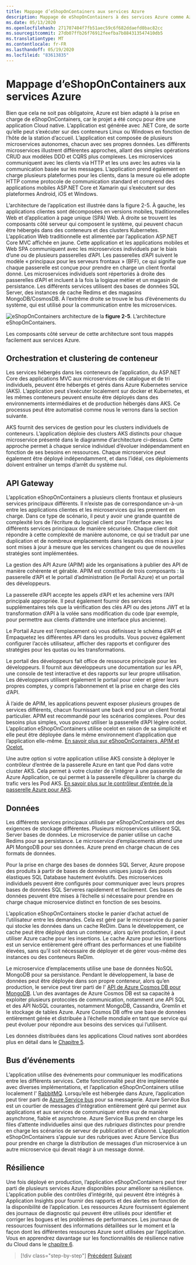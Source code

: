 ```yaml
---
title: Mappage d’eShopOnContainers aux services Azure
description: Mappage de eShopOnContainers à des services Azure comme Azure Kubernetes service, API Gateway et Azure Service Bus.
ms.date: 05/13/2020
ms.openlocfilehash: 271707404f7fb51aec59c6f682ddaefd0bac82cc
ms.sourcegitcommit: 27db07ffb26f76912feefba7b884313547410db5
ms.translationtype: MT
ms.contentlocale: fr-FR
ms.lasthandoff: 05/19/2020
ms.locfileid: "83613835"
---
```

# <a name="mapping-eshoponcontainers-to-azure-services"></a>Mappage d’eShopOnContainers aux services Azure

Bien que cela ne soit pas obligatoire, Azure est bien adapté à la prise en charge de eShopOnContainers, car le projet a été conçu pour être une application Cloud native. L’application est générée avec .NET Core, de sorte qu’elle peut s’exécuter sur des conteneurs Linux ou Windows en fonction de l’hôte de la station d’accueil. L’application est composée de plusieurs microservices autonomes, chacun avec ses propres données. Les différents microservices illustrent différentes approches, allant des simples opérations CRUD aux modèles DDD et CQRS plus complexes. Les microservices communiquent avec les clients via HTTP et les uns avec les autres via la communication basée sur les messages. L’application prend également en charge plusieurs plateformes pour les clients, dans la mesure où elle adopte HTTP comme protocole de communication standard et comprend des applications mobiles ASP.NET Core et Xamarin qui s’exécutent sur des plateformes Android, iOS et Windows.

L’architecture de l’application est illustrée dans la figure 2-5. À gauche, les applications clientes sont décomposées en versions mobiles, traditionnelles Web et d’application à page unique (SPA) Web. À droite se trouvent les composants côté serveur qui composent le système, qui peuvent chacun être hébergés dans des conteneurs et des clusters Kubernetes. L’application Web traditionnelle est alimentée par l’application ASP.NET Core MVC affichée en jaune. Cette application et les applications mobiles et Web SPA communiquent avec les microservices individuels par le biais d’une ou de plusieurs passerelles d’API. Les passerelles d’API suivent le modèle « principaux pour les serveurs frontaux » (BFF), ce qui signifie que chaque passerelle est conçue pour prendre en charge un client frontal donné. Les microservices individuels sont répertoriés à droite des passerelles d’API et incluent à la fois la logique métier et un magasin de persistance. Les différents services utilisent des bases de données SQL Server, des instances de cache Redims et des magasins MongoDB/CosmosDB. À l’extrême droite se trouve le bus d’événements du système, qui est utilisé pour la communication entre les microservices.

![eShopOnContainers architecture de la ](./media/eshoponcontainers-architecture.png)
 **figure 2-5**. L’architecture eShopOnContainers.

Les composants côté serveur de cette architecture sont tous mappés facilement aux services Azure.

## <a name="container-orchestration-and-clustering"></a>Orchestration et clustering de conteneur

Les services hébergés dans les conteneurs de l’application, du ASP.NET Core des applications MVC aux microservices de catalogue et de tri individuels, peuvent être hébergés et gérés dans Azure Kubernetes service (AKS). L’application peut s’exécuter localement sur docker et Kubernetes, et les mêmes conteneurs peuvent ensuite être déployés dans des environnements intermédiaires et de production hébergés dans AKS. Ce processus peut être automatisé comme nous le verrons dans la section suivante.

AKS fournit des services de gestion pour les clusters individuels de conteneurs. L’application déploie des clusters AKS distincts pour chaque microservice présenté dans le diagramme d’architecture ci-dessus. Cette approche permet à chaque service individuel d’évoluer indépendamment en fonction de ses besoins en ressources. Chaque microservice peut également être déployé indépendamment, et dans l’idéal, ces déploiements doivent entraîner un temps d’arrêt du système nul.

## <a name="api-gateway"></a>API Gateway

L’application eShopOnContainers a plusieurs clients frontaux et plusieurs services principaux différents. Il n’existe pas de correspondance un-à-un entre les applications clientes et les microservices qui les prennent en charge. Dans ce type de scénario, il peut y avoir une grande quantité de complexité lors de l’écriture du logiciel client pour l’interface avec les différents services principaux de manière sécurisée. Chaque client doit répondre à cette complexité de manière autonome, ce qui se traduit par une duplication et de nombreux emplacements dans lesquels des mises à jour sont mises à jour à mesure que les services changent ou que de nouvelles stratégies sont implémentées.

La gestion des API Azure (APIM) aide les organisations à publier des API de manière cohérente et gérable. APIM est constitué de trois composants : la passerelle d’API et le portail d’administration (le Portail Azure) et un portail des développeurs.

La passerelle d’API accepte les appels d’API et les achemine vers l’API principale appropriée. Il peut également fournir des services supplémentaires tels que la vérification des clés API ou des jetons JWT et la transformation d’API à la volée sans modification du code (par exemple, pour permettre aux clients d’attendre une interface plus ancienne).

Le Portail Azure est l’emplacement où vous définissez le schéma d’API et Empaquetez les différentes API dans les produits. Vous pouvez également configurer l’accès utilisateur, afficher des rapports et configurer des stratégies pour les quotas ou les transformations.

Le portail des développeurs fait office de ressource principale pour les développeurs. Il fournit aux développeurs une documentation sur les API, une console de test interactive et des rapports sur leur propre utilisation. Les développeurs utilisent également le portail pour créer et gérer leurs propres comptes, y compris l’abonnement et la prise en charge des clés d’API.

À l’aide de APIM, les applications peuvent exposer plusieurs groupes de services différents, chacun fournissant une back end pour un client frontal particulier. APIM est recommandé pour les scénarios complexes. Pour des besoins plus simples, vous pouvez utiliser la passerelle d’API légère ocelot. L’application eShopOnContainers utilise ocelot en raison de sa simplicité et elle peut être déployée dans le même environnement d’application que l’application elle-même. [En savoir plus sur eShopOnContainers, APIM et Ocelot.](https://docs.microsoft.com/dotnet/architecture/microservices/architect-microservice-container-applications/direct-client-to-microservice-communication-versus-the-api-gateway-pattern#azure-api-management)

Une autre option si votre application utilise AKS consiste à déployer le contrôleur d’entrée de la passerelle Azure en tant que Pod dans votre cluster AKS. Cela permet à votre cluster de s’intégrer à une passerelle de Azure Application, ce qui permet à la passerelle d’équilibrer la charge du trafic vers les Pod AKS. [En savoir plus sur le contrôleur d’entrée de la passerelle Azure pour AKS](https://github.com/Azure/application-gateway-kubernetes-ingress).

## <a name="data"></a>Données

Les différents services principaux utilisés par eShopOnContainers ont des exigences de stockage différentes. Plusieurs microservices utilisent SQL Server bases de données. Le microservice de panier utilise un cache Redims pour sa persistance. Le microservice d’emplacements attend une API MongoDB pour ses données. Azure prend en charge chacun de ces formats de données.

Pour la prise en charge des bases de données SQL Server, Azure propose des produits à partir de bases de données uniques jusqu’à des pools élastiques SQL Database hautement évolutifs. Des microservices individuels peuvent être configurés pour communiquer avec leurs propres bases de données SQL Serveres rapidement et facilement. Ces bases de données peuvent être mises à l’échelle si nécessaire pour prendre en charge chaque microservice distinct en fonction de ses besoins.

L’application eShopOnContainers stocke le panier d’achat actuel de l’utilisateur entre les demandes. Cela est géré par le microservice du panier qui stocke les données dans un cache ReDim. Dans le développement, ce cache peut être déployé dans un conteneur, alors qu’en production, il peut utiliser Azure cache pour les insertions. Le cache Azure pour les insertions est un service entièrement géré offrant des performances et une fiabilité élevées, sans qu’il soit nécessaire de déployer et de gérer vous-même des instances ou des conteneurs ReDim.

Le microservice d’emplacements utilise une base de données NoSQL MongoDB pour sa persistance. Pendant le développement, la base de données peut être déployée dans son propre conteneur, alors qu’en production, le service peut tirer parti de l' [API de Azure Cosmos DB pour MongoDB](https://docs.microsoft.com/azure/cosmos-db/mongodb-introduction). L’un des avantages de Azure Cosmos DB est sa capacité à exploiter plusieurs protocoles de communication, notamment une API SQL et des API NoSQL courantes, notamment MongoDB, Cassandra, Gremlin et le stockage de tables Azure. Azure Cosmos DB offre une base de données entièrement gérée et distribuée à l’échelle mondiale en tant que service qui peut évoluer pour répondre aux besoins des services qui l’utilisent.

Les données distribuées dans les applications Cloud natives sont abordées plus en détail dans le [Chapitre 5](distributed-data.md).

## <a name="event-bus"></a>Bus d’événements

L’application utilise des événements pour communiquer les modifications entre les différents services. Cette fonctionnalité peut être implémentée avec diverses implémentations, et l’application eShopOnContainers utilise localement l' [RabbitMQ](https://www.rabbitmq.com/). Lorsqu’elle est hébergée dans Azure, l’application peut tirer parti de [Azure Service bus](https://docs.microsoft.com/azure/service-bus/) pour sa messagerie. Azure Service Bus est un courtier de messages d’intégration entièrement géré qui permet aux applications et aux services de communiquer entre eux de manière asynchrone, fiable et asynchrone. Azure Service Bus prend en charge les files d’attente individuelles ainsi que des *rubriques* distinctes pour prendre en charge les scénarios de serveur de publication et d’abonné. L’application eShopOnContainers s’appuie sur des rubriques avec Azure Service Bus pour prendre en charge la distribution de messages d’un microservice à un autre microservice qui devait réagir à un message donné.

## <a name="resiliency"></a>Résilience

Une fois déployé en production, l’application eShopOnContainers peut tirer parti de plusieurs services Azure disponibles pour améliorer sa résilience. L’application publie des contrôles d’intégrité, qui peuvent être intégrés à Application Insights pour fournir des rapports et des alertes en fonction de la disponibilité de l’application. Les ressources Azure fournissent également des journaux de diagnostic qui peuvent être utilisés pour identifier et corriger les bogues et les problèmes de performances. Les journaux de ressources fournissent des informations détaillées sur le moment et la façon dont les différentes ressources Azure sont utilisées par l’application. Vous en apprendrez davantage sur les fonctionnalités de résilience native du Cloud dans le [chapitre 6](resiliency.md).

>[!div class="step-by-step"]
>[Précédent](introduce-eshoponcontainers-reference-app.md) 
> [Suivant](deploy-eshoponcontainers-azure.md)
